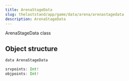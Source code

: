 ```yaml
---
title: ArenaStageData
slug: thelaststand/app/game/data/arena/arenastagedata
description: ArenaStageData
---
```


ArenaStageData class

## Object structure

```scala
data ArenaStageData

srvpoints: Int!
objpoints: Int!

```
